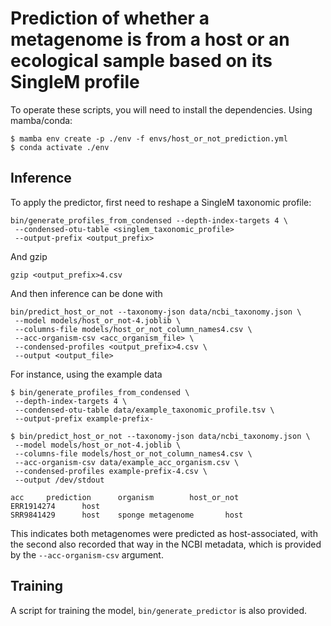 # Prediction of whether a metagenome is from a host or an ecological sample based on its SingleM profile

To operate these scripts, you will need to install the dependencies. Using mamba/conda:
```
$ mamba env create -p ./env -f envs/host_or_not_prediction.yml
$ conda activate ./env
```

## Inference

To apply the predictor, first need to reshape a SingleM taxonomic profile:
```
bin/generate_profiles_from_condensed --depth-index-targets 4 \
 --condensed-otu-table <singlem_taxonomic_profile>
 --output-prefix <output_prefix>
```

And gzip
```
gzip <output_prefix>4.csv
```

And then inference can be done with
```
bin/predict_host_or_not --taxonomy-json data/ncbi_taxonomy.json \
 --model models/host_or_not-4.joblib \
 --columns-file models/host_or_not_column_names4.csv \
 --acc-organism-csv <acc_organism_file> \
 --condensed-profiles <output_prefix>4.csv \
 --output <output_file>
```

For instance, using the example data
```
$ bin/generate_profiles_from_condensed \
 --depth-index-targets 4 \
 --condensed-otu-table data/example_taxonomic_profile.tsv \
 --output-prefix example-prefix-

$ bin/predict_host_or_not --taxonomy-json data/ncbi_taxonomy.json \
 --model models/host_or_not-4.joblib \
 --columns-file models/host_or_not_column_names4.csv \
 --acc-organism-csv data/example_acc_organism.csv \
 --condensed-profiles example-prefix-4.csv \
 --output /dev/stdout

acc     prediction      organism        host_or_not
ERR1914274      host
SRR9841429      host    sponge metagenome       host
```
This indicates both metagenomes were predicted as host-associated, with the second also recorded that way in the NCBI metadata, which is provided by the `--acc-organism-csv` argument.

## Training

A script for training the model, `bin/generate_predictor` is also provided.
